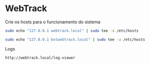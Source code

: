 # WebTrack

Crie os hosts para o funcionamento do sistema

```sh
sudo echo "127.0.0.1 webtrack.local" | sudo tee -a /etc/hosts
```
 ```sh
 sudo echo "127.0.0.1 botwebtrack.local" | sudo tee -a /etc/hosts
 ```

Logs
 ```sh
http://webtrack.local/log-viewer 
```



